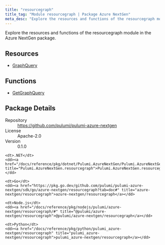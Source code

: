 ```yaml
---
title: "resourcegraph"
title_tag: "Module resourcegraph | Package Azure NextGen"
meta_desc: "Explore the resources and functions of the resourcegraph module in the Azure NextGen package."
---
```


<!-- WARNING: this file was generated by Pulumi Docs Generator. -->
<!-- Do not edit by hand unless you're certain you know what you are doing! -->

Explore the resources and functions of the resourcegraph module in the Azure NextGen package.

<h2 id="resources">Resources</h2>
<ul class="api">
    <li><a href="graphquery" title="GraphQuery"><span class="symbol resource"></span>GraphQuery</a></li>
</ul>

<h2 id="functions">Functions</h2>
<ul class="api">
    <li><a href="getgraphquery" title="GetGraphQuery"><span class="symbol function"></span>GetGraphQuery</a></li>
</ul>

<h2 id="package-details">Package Details</h2>
<dl class="package-details">
	<dt>Repository</dt>
	<dd><a href="https://github.com/pulumi/pulumi-azure-nextgen">https://github.com/pulumi/pulumi-azure-nextgen</a></dd>
	<dt>License</dt>
	<dd>Apache-2.0</dd>
	<dt>Version</dt>
	<dd>0.1.0</dd>
</dl>



<dl class="tabular">

    <dt>.NET</dt>
    <dd><a href="/docs/reference/pkg/dotnet/Pulumi.AzureNextGen/Pulumi.AzureNextGen.resourcegraph.html" title="Pulumi.AzureNextGen.resourcegraph">Pulumi.AzureNextGen.resourcegraph</a></dd>

    <dt>Go</dt>
    <dd><a href="https://pkg.go.dev/github.com/pulumi/pulumi-azure-nextgen/sdk/go/azure-nextgen/resourcegraph?tab=doc#" title="azure-nextgen/resourcegraph">azure-nextgen/resourcegraph</a></dd>

    <dt>Node.js</dt>
    <dd><a href="/docs/reference/pkg/nodejs/pulumi/azure-nextgen/resourcegraph/#" title="@pulumi/azure-nextgen/resourcegraph">@pulumi/azure-nextgen/resourcegraph</a></dd>

    <dt>Python</dt>
    <dd><a href="/docs/reference/pkg/python/pulumi_azure-nextgen/resourcegraph" title="pulumi_azure-nextgen/resourcegraph">pulumi_azure-nextgen/resourcegraph</a></dd>

</dl>

